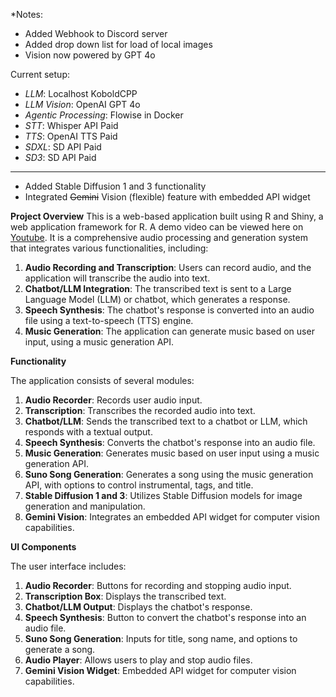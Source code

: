 *Notes:
- Added Webhook to Discord server
- Added drop down list for load of local images
- Vision now powered by GPT 4o

Current setup:

- *LLM*: Localhost KoboldCPP 
- *LLM Vision*: OpenAI GPT 4o
- *Agentic Processing*: Flowise in Docker
- *STT*: Whisper API Paid
- *TTS*: OpenAI TTS Paid 
- *SDXL*: SD API Paid
- *SD3*: SD API Paid 



___
- Added Stable Diffusion 1 and 3 functionality
- Integrated <del>Gemini</del> Vision (flexible) feature with embedded API widget

**Project Overview**
This is a web-based application built using R and Shiny, a web application framework for R. A demo video can be viewed here on [Youtube](https://www.youtube.com/watch?v=X9X6RfpwubA). It is a comprehensive audio processing and generation system that integrates various functionalities, including:

1. **Audio Recording and Transcription**: Users can record audio, and the application will transcribe the audio into text.
2. **Chatbot/LLM Integration**: The transcribed text is sent to a Large Language Model (LLM) or chatbot, which generates a response.
3. **Speech Synthesis**: The chatbot's response is converted into an audio file using a text-to-speech (TTS) engine.
4. **Music Generation**: The application can generate music based on user input, using a music generation API.

**Functionality**

The application consists of several modules:

1. **Audio Recorder**: Records user audio input.
2. **Transcription**: Transcribes the recorded audio into text.
3. **Chatbot/LLM**: Sends the transcribed text to a chatbot or LLM, which responds with a textual output.
4. **Speech Synthesis**: Converts the chatbot's response into an audio file.
5. **Music Generation**: Generates music based on user input using a music generation API.
6. **Suno Song Generation**: Generates a song using the music generation API, with options to control instrumental, tags, and title.
7. **Stable Diffusion 1 and 3**: Utilizes Stable Diffusion models for image generation and manipulation.
8. **Gemini Vision**: Integrates an embedded API widget for computer vision capabilities.

**UI Components**

The user interface includes:

1. **Audio Recorder**: Buttons for recording and stopping audio input.
2. **Transcription Box**: Displays the transcribed text.
3. **Chatbot/LLM Output**: Displays the chatbot's response.
4. **Speech Synthesis**: Button to convert the chatbot's response into an audio file.
5. **Suno Song Generation**: Inputs for title, song name, and options to generate a song.
6. **Audio Player**: Allows users to play and stop audio files.
7. **Gemini Vision Widget**: Embedded API widget for computer vision capabilities.
